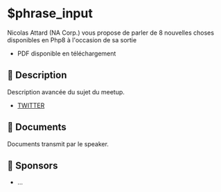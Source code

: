 # $phrase_input

Nicolas Attard (NA Corp.) vous propose de parler de 8 nouvelles choses disponibles en Php8 à l'occasion de sa sortie
- PDF disponible en téléchargement

## 📜 Description

Description avancée du sujet du meetup.

- [TWITTER](https://twitter.com/speaker_username)

## 📂 Documents

Documents transmit par le speaker.

## 💖 Sponsors

- ...